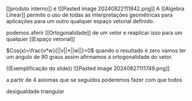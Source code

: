 [[produto interno]] é
![[Pasted image 20240822111842.png]]
A [[Algebra Linear]] permite o uso de todas as interpretações geométricas para aplicações para um outro qualquer espaço vetorial definido.

podemos aferir [[Ortogonalidade]] de um vetor e reaplicar isso para um qualquer [[Espaço vetorial]] 

$Cos(x)=\frac{v*w}{||v||*||w||}=0$
quando o resultado é zero vamos ter um angulo de 90 graus assim afirmamos a ortogonalidade do vetor.


((Exemplificação do slide))
![[Pasted image 20240827111749.png]]

a partir de 4 axiomas que se seguidos poderemos fazer com que todos 

desigualdade triangular 
